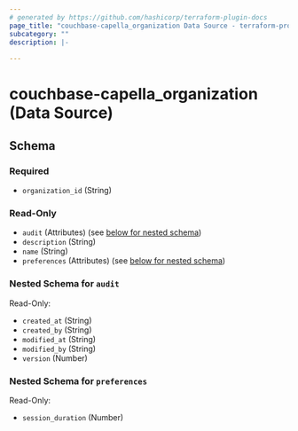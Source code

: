 ```yaml
---
# generated by https://github.com/hashicorp/terraform-plugin-docs
page_title: "couchbase-capella_organization Data Source - terraform-provider-couchbase-capella"
subcategory: ""
description: |-
  
---
```


# couchbase-capella_organization (Data Source)





<!-- schema generated by tfplugindocs -->
## Schema

### Required

- `organization_id` (String)

### Read-Only

- `audit` (Attributes) (see [below for nested schema](#nestedatt--audit))
- `description` (String)
- `name` (String)
- `preferences` (Attributes) (see [below for nested schema](#nestedatt--preferences))

<a id="nestedatt--audit"></a>
### Nested Schema for `audit`

Read-Only:

- `created_at` (String)
- `created_by` (String)
- `modified_at` (String)
- `modified_by` (String)
- `version` (Number)


<a id="nestedatt--preferences"></a>
### Nested Schema for `preferences`

Read-Only:

- `session_duration` (Number)
